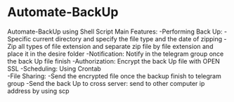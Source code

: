 # Automate-BackUp
Automate-BackUp using Shell Script
Main Features:
-Performing Back Up: 
-Specific current directory and specify the file type and the date of zipping 
-Zip all types of file extension and separate zip file by file extension and place it in the desire folder 
-Notification: Notify in the telegram group once the back Up file finish 
-Authorization: Encrypt the back Up file with OPEN SSL 
-Scheduling: Using Crontab  
-File Sharing: 
-Send the encrypted file once the backup finish to telegram group 
-Send the back Up to cross server: send to other computer ip address by using scp 

